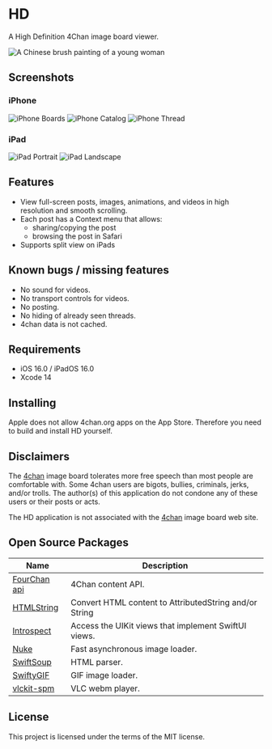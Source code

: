 # HD

A High Definition 4Chan image board viewer.

![A Chinese brush painting of a young woman](HD/Assets.xcassets/AppIcon.appiconset/66128C6B-E7E6-4AD6-AEFC-2D8438B9B18C_1_201_a.jpeg)

## Screenshots

### iPhone

![iPhone Boards](README_images/iphone-boards.png)
![iPhone Catalog](README_images/iphone-catalog.png)
![iPhone Thread](README_images/iphone-thread.png)

### iPad

![iPad Portrait](README_images/ipad-portrait.png)
![iPad Landscape](README_images/ipad-landscape.png)

## Features

+ View full-screen posts, images, animations, and videos in high resolution and smooth scrolling.
+ Each post has a Context menu that allows:
  + sharing/copying the post
  + browsing the post in Safari
+ Supports split view on iPads

## Known bugs / missing features

- No sound for videos.
- No transport controls for videos.
- No posting.
- No hiding of already seen threads.
- 4chan data is not cached.

## Requirements

+ iOS 16.0 / iPadOS 16.0
+ Xcode 14

## Installing

Apple does not allow 4chan.org apps on the App Store. Therefore you need to build and install HD yourself.

## Disclaimers

The [4chan](https://4chan.org/) image board tolerates more free speech than most people are
comfortable with. Some 4chan users are bigots, bullies, criminals, jerks, and/or trolls.
The author(s) of this application do not condone any of these users or their posts or acts.

The HD application is not associated with the [4chan](https://4chan.org/) image board web site.

## Open Source Packages

Name | Description
---- | -----------------------------
[FourChan api](https://github.com/jackpal/FourChanAPI) | 4Chan content API.
[HTMLString](https://github.com/jackpal/HTMLString) | Convert HTML content to AttributedString and/or String
[Introspect](https://github.com/siteline/SwiftUI-Introspect) | Access the UIKit views that implement SwiftUI views.
[Nuke](https://github.com/kean/Nuke) | Fast asynchronous image loader.
[SwiftSoup](https://github.com/scinfu/SwiftSoup) | HTML parser.
[SwiftyGIF](https://github.com/kirualex/SwiftyGif) | GIF image loader.
[vlckit-spm](https://github.com/tylerjonesio/vlckit-spm) | VLC webm player.

## License

This project is licensed under the terms of the MIT license.
